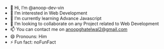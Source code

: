 - 👋 Hi, I’m @anoop-dev-vin
- 👀 I’m interested in Web Development 
- 🌱 I’m currently learning Advance Javascript
- 💞️ I’m looking to collaborate on any Project related to Web Development
- 📫 You can contact me on anoopghatelwal2@gmail.com   
- 😄 Pronouns: Him
- ⚡ Fun fact: noFunFact

<!---
anoop-dev-vin/anoop-dev-vin is a ✨ special ✨ repository because its `README.md` (this file) appears on your GitHub profile.
You can click the Preview link to take a look at your changes.
--->

